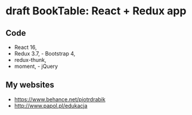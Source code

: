 ﻿# draft BookTable: React + Redux app

 
## Code

- React 16, 
- Redux 3.7, - Bootstrap 4, 
- redux-thunk, 
- moment, - jQuery 


## My websites

- https://www.behance.net/piotrdrabik
- http://www.papol.pl/edukacja


